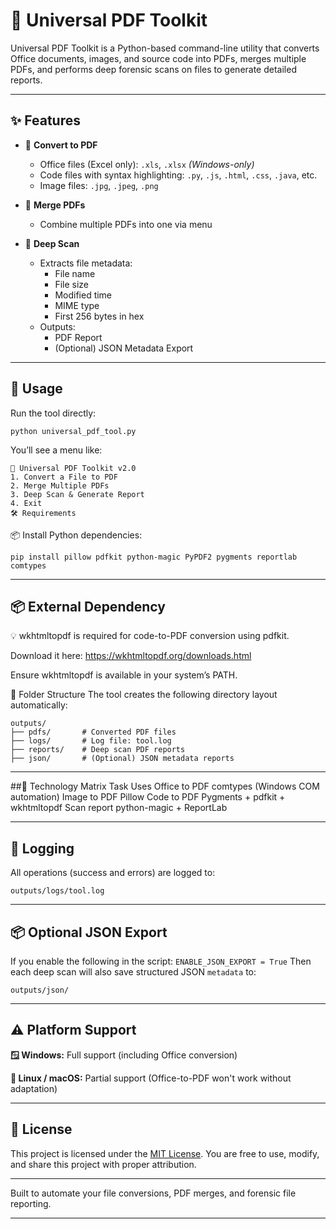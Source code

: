 # 💼 Universal PDF Toolkit
Universal PDF Toolkit is a Python-based command-line utility that converts Office documents, images, and source code into PDFs, merges multiple PDFs, and performs deep forensic scans on files to generate detailed reports.

---

## ✨ Features

- 📄 **Convert to PDF**
  - Office files (Excel only): `.xls`, `.xlsx` *(Windows-only)*
  - Code files with syntax highlighting: `.py`, `.js`, `.html`, `.css`, `.java`, etc.
  - Image files: `.jpg`, `.jpeg`, `.png`

- 📑 **Merge PDFs**
  - Combine multiple PDFs into one via menu

- 🧪 **Deep Scan**
  - Extracts file metadata:
    - File name
    - File size
    - Modified time
    - MIME type
    - First 256 bytes in hex
  - Outputs:
    - PDF Report
    - (Optional) JSON Metadata Export

---

## 🚀 Usage

Run the tool directly:

```
python universal_pdf_tool.py
```
You’ll see a menu like:

```
💼 Universal PDF Toolkit v2.0
1. Convert a File to PDF
2. Merge Multiple PDFs
3. Deep Scan & Generate Report
4. Exit
🛠 Requirements
```
📦 Install Python dependencies:
```
pip install pillow pdfkit python-magic PyPDF2 pygments reportlab comtypes
```
---

## 📦 External Dependency
💡 wkhtmltopdf is required for code-to-PDF conversion using pdfkit.

Download it here: https://wkhtmltopdf.org/downloads.html

Ensure wkhtmltopdf is available in your system’s PATH.

📁 Folder Structure
The tool creates the following directory layout automatically:

```
outputs/
├── pdfs/       # Converted PDF files
├── logs/       # Log file: tool.log
├── reports/    # Deep scan PDF reports
├── json/       # (Optional) JSON metadata reports
```
---

##🔧 Technology Matrix
Task	Uses
Office to PDF	comtypes (Windows COM automation)
Image to PDF	Pillow
Code to PDF	Pygments + pdfkit + wkhtmltopdf
Scan report	python-magic + ReportLab

---

## 📝 Logging
All operations (success and errors) are logged to:
```
outputs/logs/tool.log
```

---

## 📦 Optional JSON Export
If you enable the following in the script: `ENABLE_JSON_EXPORT = True`
Then each deep scan will also save structured JSON `metadata` to:
```
outputs/json/
```

---

## ⚠️ Platform Support
**🪟 Windows:** Full support (including Office conversion)

**🐧 Linux / macOS:** Partial support (Office-to-PDF won't work without adaptation)

---

## 📃 License
This project is licensed under the [MIT License](LICENSE). You are free to use, modify, and share this project with proper attribution.

---

Built to automate your file conversions, PDF merges, and forensic file reporting.

---
